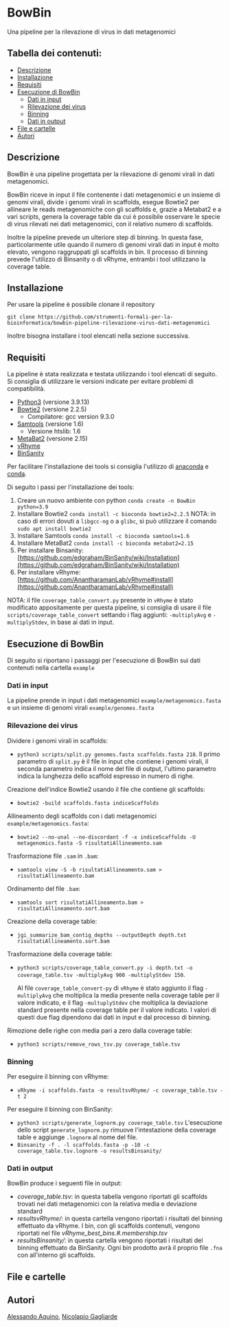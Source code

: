 # BowBin
Una pipeline per la rilevazione di virus in dati metagenomici

## Tabella dei contenuti:
- [Descrizione](#descrizione)
- [Installazione](#installazione)
- [Requisiti](#requisiti)
- [Esecuzione di BowBin](#esecuzione-di-bowbin)
  - [Dati in input](dati-in-input)
  - [Rilevazione dei virus](rilevazione-dei-virus)
  - [Binning](binning)
  - [Dati in output](dati-in-output)
- [File e cartelle](#file-e-cartelle)
- [Autori](#autori)

## Descrizione
BowBin è una pipeline progettata per la rilevazione di genomi virali in dati metagenomici.

BowBin riceve in input il file contenente i dati metagenomici e un insieme di genomi virali, divide i genomi virali in scaffolds, esegue Bowtie2 per allineare le reads metagenomiche con gli scaffolds e, grazie a Metabat2 e a vari scripts, genera la coverage table da cui è possibile osservare le specie di virus rilevati nei dati metagenomici, con il relativo numero di scaffolds. 

Inoltre la pipeline prevede un ulteriore step di binning. In questa fase, particolarmente utile quando il numero di genomi virali dati in input è molto elevato, vengono raggruppati gli scaffolds in bin. Il processo di binning prevede l'utilizzo di Binsanity o di vRhyme, entrambi i tool utilizzano la coverage table. 



## Installazione
Per usare la pipeline è possibile clonare il repository

`git clone https://github.com/strumenti-formali-per-la-bioinformatica/bowbin-pipeline-rilevazione-virus-dati-metagenomici`



Inoltre bisogna installare i tool elencati nella sezione successiva.
## Requisiti
La pipeline è stata realizzata e testata utilizzando i tool elencati di seguito. Si consiglia di utilizzare le versioni indicate per evitare problemi di compatibilità.
- [Python3](https://www.python.org/) (versione 3.9.13)
- [Bowtie2](https://bowtie-bio.sourceforge.net/bowtie2/index.shtml) (versione 2.2.5)
  - Compilatore: gcc version 9.3.0
- [Samtools](http://www.htslib.org/) (versione 1.6)
  - Versione htslib: 1.6
- [MetaBat2](https://bitbucket.org/berkeleylab/metabat/src/master/) (versione 2.15)
- [vRhyme](https://github.com/AnantharamanLab/vRhyme)
- [BinSanity](https://github.com/edgraham/BinSanity)

Per facilitare l'installazione dei tools si consiglia l'utilizzo di [anaconda](https://anaconda.org/) e [conda](https://docs.conda.io/en/latest/). 

Di seguito i passi per l'installazione dei tools: 
1. Creare un nuovo ambiente con python `conda create -n BowBin python=3.9`
2. Installare Bowtie2 `conda install -c bioconda bowtie2=2.2.5`
   NOTA: in caso di errori dovuti a `libgcc-ng` o a `glibc`, si può utilizzare il comando `sudo apt install bowtie2`
3. Installare Samtools `conda install -c bioconda samtools=1.6`
4. Installare MetaBat2 `conda install -c bioconda metabat2=2.15`
5. Per installare Binsanity: [https://github.com/edgraham/BinSanity/wiki/Installation](https://github.com/edgraham/BinSanity/wiki/Installation)
6. Per installare vRhyme: [https://github.com/AnantharamanLab/vRhyme#install](https://github.com/AnantharamanLab/vRhyme#install)

NOTA: il file `coverage_table_convert.py` presente in `vRhyme` è stato modificato appositamente per questa pipeline, si consiglia di usare il file `scripts/coverage_table_convert` settando i flag aggiunti: `-multiplyAvg` e `-multiplyStdev`, in base ai dati in input.

## Esecuzione di BowBin
Di seguito si riportano i passaggi per l'esecuzione di BowBin sui dati contenuti nella cartella `example`
### Dati in input
La pipeline prende in input i dati metagenomici `example/metagenomics.fasta` e un insieme di genomi virali `example/genomes.fasta`
### Rilevazione dei virus
Dividere i genomi virali in scaffolds: 
- `python3 scripts/split.py genomes.fasta scaffolds.fasta 218`. Il primo parametro di `split.py` è il file in input che contiene i genomi virali, il seconda parametro indica il nome del file di output, l'ultimo parametro indica la lunghezza dello scaffold espresso in numero di righe.

Creazione dell'indice Bowtie2 usando il file che contiene gli scaffolds:
- `bowtie2 -build scaffolds.fasta indiceScaffolds`

Allineamento degli scaffolds con i dati metagenomici `example/metagenomics.fasta`:
- `bowtie2 --no-unal --no-discordant -f -x indiceScaffolds -U metagenomics.fasta -S risultatiAllineamento.sam`

Trasformazione file `.sam` in `.bam`:
- `samtools view -S -b risultatiAllineamento.sam > risultatiAllineamento.bam`

Ordinamento del file `.bam`:
- `samtools sort risultatiAllineamento.bam > risultatiAllineamento.sort.bam`

Creazione della coverage table:
- `jgi_summarize_bam_contig_depths --outputDepth depth.txt risultatiAllineamento.sort.bam`

Trasformazione della coverage table:
- `python3 scripts/coverage_table_convert.py -i depth.txt -o coverage_table.tsv -multiplyAvg 900 -multiplyStdev 150`.
   
  Al file `coverage_table_convert-py` di `vRhyme` è stato aggiunto il flag `-multiplyAvg` che moltiplica la media presente nella coverage table per il valore indicato, e il flag `-multuplyStdev` che moltiplica la deviazione standard presente nella coverage table per il valore indicato. I valori di questi due flag dipendono dai dati in input e dal processo di binning. 

Rimozione delle righe con media pari a zero dalla coverage table:
- `python3 scripts/remove_rows_tsv.py coverage_table.tsv`
### Binning
Per eseguire il binning con vRhyme:
- `vRhyme -i scaffolds.fasta -o resultsvRhyme/ -c coverage_table.tsv -t 2`

Per eseguire il binning con BinSanity:
- `python3 scripts/generate_lognorm.py coverage_table.tsv`
  L'esecuzione dello script `generate_lognorm.py` rimuove l'intestazione della coverage table e aggiunge `.lognorm` al nome del file.
- `Binsanity -f . -l scaffolds.fasta -p -10 -c coverage_table.tsv.lognorm -o resultsBinsanity/`

### Dati in output
BowBin produce i seguenti file in output:
- *coverage_table.tsv*: in questa tabella vengono riportati gli scaffolds trovati nei dati metagenomici con la relativa media e deviazione standard
- *resultsvRhyme/*: in questa cartella vengono riportati i risultati del binning effettuato da vRhyme. I bin, con gli scaffolds contenuti, vengono riportati nel file *vRhyme_best_bins.#.membership.tsv*
- *resultsBinsanity/*: in questa cartella vengono riportati i risultati del binning effettuato da BinSanity. Ogni bin prodotto avrà il proprio file `.fna` con all'interno gli scaffolds. 
## File e cartelle

## Autori
[Alessando Aquino](https://github.com/AlessandroUnisa), [Nicolapio Gagliarde](https://github.com/GagliardeNicolapio/)
